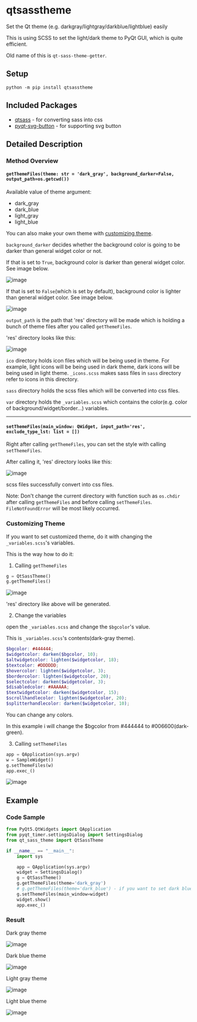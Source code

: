 # qtsasstheme
Set the Qt theme (e.g. darkgray/lightgray/darkblue/lightblue) easily

This is using SCSS to set the light/dark theme to PyQt GUI, which is quite efficient.

Old name of this is `qt-sass-theme-getter`.

## Setup
`python -m pip install qtsasstheme`

## Included Packages
* <a href="https://github.com/spyder-ide/qtsass">qtsass</a> - for converting sass into css
* <a href="https://github.com/yjg30737/pyqt-svg-button">pyqt-svg-button</a> - for supporting svg button

## Detailed Description 
### Method Overview
#### `getThemeFiles(theme: str = 'dark_gray', background_darker=False, output_path=os.getcwd())`
Available value of theme argument:
* dark_gray
* dark_blue
* light_gray
* light_blue

You can also make your own theme with [customizing theme](#customizing-theme).

`background_darker` decides whether the background color is going to be darker than general widget color or not.

If that is set to `True`, background color is darker than general widget color. See image below.

![image](https://user-images.githubusercontent.com/55078043/174045178-0bccbf7d-1141-4a6b-90b6-3ad9ee4e8281.png)

If that is set to `False`(which is set by default), background color is lighter than general widget color. See image below.

![image](https://user-images.githubusercontent.com/55078043/174045272-7e92594f-abc0-44e4-b2ea-c0fb9d3f520c.png)

`output_path` is the path that 'res' directory will be made which is holding a bunch of theme files after you called `getThemeFiles`.

'res' directory looks like this:

![image](https://user-images.githubusercontent.com/55078043/172268659-860a5633-7b73-4848-92c4-b946b035b75a.png)

`ico` directory holds icon files which will be being used in theme. For example, light icons will be being used in dark theme, dark icons will be being used in light theme. `_icons.scss` makes sass files in `sass` directory refer to icons in this directory.

`sass` directory holds the scss files which will be converted into css files.

`var` directory holds the `_variables.scss` which contains the color(e.g. color of background/widget/border...) variables. 

<hr>

#### `setThemeFiles(main_window: QWidget, input_path='res', exclude_type_lst: list = [])`
Right after calling `getThemeFiles`, you can set the style with calling `setThemeFiles`.

After calling it, 'res' directory looks like this:

![image](https://user-images.githubusercontent.com/55078043/172270071-d49a246a-7efb-463b-b0f8-bb70179a75f6.png)

scss files successfully convert into css files.

Note: Don't change the current directory with function such as `os.chdir` after calling `getThemeFiles` and before calling `setThemeFiles`. `FileNotFoundError` will be most likely occurred.

### Customizing Theme

If you want to set customized theme, do it with changing the `_variables.scss`'s variables.

This is the way how to do it:

1. Calling `getThemeFiles`
```python
g = QtSassTheme()
g.getThemeFiles() 
```

![image](https://user-images.githubusercontent.com/55078043/172735025-7bf78c88-3f42-4bfc-8c00-726bdef764a5.png)

'res' directory like above will be generated.

2. Change the variables

open the `_variables.scss` and change the `$bgcolor`'s value.

This is `_variables.scss`'s contents(dark-gray theme).

```scss
$bgcolor: #444444;
$widgetcolor: darken($bgcolor, 10);
$altwidgetcolor: lighten($widgetcolor, 18);
$textcolor: #DDDDDD;
$hovercolor: lighten($widgetcolor, 3);
$bordercolor: lighten($widgetcolor, 20);
$selectcolor: darken($widgetcolor, 3);
$disabledcolor: #AAAAAA;
$textwidgetcolor: darken($widgetcolor, 15);
$scrollhandlecolor: lighten($widgetcolor, 20);
$splitterhandlecolor: darken($widgetcolor, 10);
```

You can change any colors.

In this example i will change the $bgcolor from #444444 to #006600(dark-green).

3. Calling `setThemeFiles`
```python
app = QApplication(sys.argv)
w = SampleWidget()
g.setThemeFiles(w)
app.exec_()
```

![image](https://user-images.githubusercontent.com/55078043/172736296-a78a32fa-1a1a-403a-a11c-1de29b372316.png)


## Example
### Code Sample

```python
from PyQt5.QtWidgets import QApplication
from pyqt_timer.settingsDialog import SettingsDialog
from qt_sass_theme import QtSassTheme

if __name__ == "__main__":
    import sys

    app = QApplication(sys.argv)
    widget = SettingsDialog()
    g = QtSassTheme()
    g.getThemeFiles(theme='dark_gray')
    # g.getThemeFiles(theme='dark_blue') - if you want to set dark blue theme
    g.setThemeFiles(main_window=widget)
    widget.show()
    app.exec_()
```

### Result
Dark gray theme

![image](https://user-images.githubusercontent.com/55078043/174045367-a1f53224-9ca0-40f0-bfa0-c41c6f3956e9.png)

Dark blue theme

![image](https://user-images.githubusercontent.com/55078043/172755432-c3d552a8-4d93-43b8-a5d6-fd0ed6ff7d2d.png)

Light gray theme

![image](https://user-images.githubusercontent.com/55078043/172755465-be037efa-87df-4d38-b8e8-de9b47015fba.png)

Light blue theme

![image](https://user-images.githubusercontent.com/55078043/172755492-519c485b-54b9-4d87-aede-b64986c2ae90.png)
